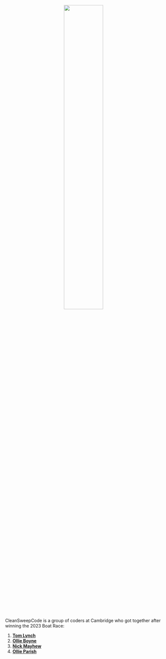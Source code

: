 <p align="center">
  <img src="https://github.com/user-attachments/assets/e7cae74c-e643-4884-8244-3ac3c847262c" width="50%">
</p>

CleanSweepCode is a group of coders at Cambridge who got together after winning the 2023 Boat Race: 
1. **[Tom Lynch](https://github.com/lyncht248)**
2. **[Ollie Boyne](https://github.com/OllieBoyne)**
3. **[Nick Mayhew](https://github.com/nmayhew)**
4. **[Ollie Parish](https://github.com/ollieparish)**
